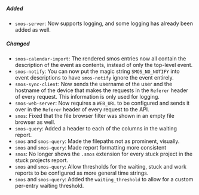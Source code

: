 ##### Added

* `smos-server`: Now supports logging, and some logging has already been added as well.

##### Changed

* `smos-calendar-import`: The rendered smos entries now all contain the description of the event as contents, instead of only the top-level event.
* `smos-notify`: You can now put the magic string `SMOS_NO_NOTIFY` into event descriptions to have `smos-notify` ignore the event entirely.
* `smos-sync-client`:
  Now sends the username of the user and the hostname of the device that makes the requests in the `Referer` header of every request.
  This information is only used for logging.
* `smos-web-server`: Now requires a `WEB_URL` to be configured and sends it over in the `Referer` header of every request to the API.
* `smos`: Fixed that the file browser filter was shown in an empty file browser as well.
* `smos-query`: Added a header to each of the columns in the waiting report.
* `smos` and `smos-query`: Made the filepaths not as prominent, visually.
* `smos` and `smos-query`: Made report formatting more consistent
* `smos`: No longer shows the `.smos` extension for every stuck project in the stuck projects report.
* `smos` and `smos-query`: Allow thresholds for the waiting, stuck and work reports to be configured as more general time strings.
* `smos` and `smos-query`: Added the `waiting_threshold` to allow for a custom per-entry waiting threshold.
